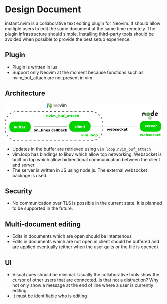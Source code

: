 Design Document
===============

instant.nvim is a collaborative text editing plugin for Neovim. It should allow multiple users to edit the same document at the same time remotely. The plugin infrastructure should simple. Installing third-party tools should be avoided when possible to provide the best setup experience.

Plugin
------

* Plugin is written in lua
* Support only Neovim at the moment because functions such as nvim_buf_attach are not present in vim

Architecture
------------

![architecture](images/architecture.png)

* Updates in the buffer are retrieved using `vim.loop.nvim_buf_attach`
* vim.loop has bindings to libuv which allow tcp networking. Websocket is built on top which allow bidirectional communication between the client and server
* The server is written in JS using node.js. The external websocket package is used.

Security
--------

* No communication over TLS is possible in the current state. It is planned to be supported in the future.

Multi-document editing
----------------------

* Edits in documents which are open should be intantenous
* Edits in documents which are not open in client should be buffered and are applied eventually (either when the user quits or the file is opened)

UI
--

* Visual cues should be minimal. Usually the collaborative tools show the cursor of other users that are connected. Is that not a distraction? Why not only show a message at the end of line where a user is currently editing.
* It must be identifiable who is editing
